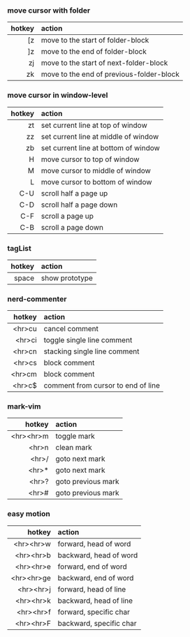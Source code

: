 ### move cursor with folder
| hotkey | action |
| --: | :-- |
| [z | move to the start of folder-block |
| ]z | move to the end of folder-block |
| zj | move to the start of next-folder-block |
| zk | move to the end of previous-folder-block |

### move cursor in window-level
| hotkey | action |
| --: | :-- |
| zt | set current line at top of window |
| zz | set current line at middle of window |
| zb | set current line at bottom of window |
| H | move cursor to top of window |
| M | move cursor to middle of window |
| L | move cursor to bottom of window |
| C-U | scroll half a page up |
| C-D | scroll half a page down |
| C-F | scroll a page up |
| C-B | scroll a page down |

### tagList
| hotkey | action |
| --: | :-- |
| space | show prototype |

### nerd-commenter
| hotkey | action |
| --: | :-- |
| \<hr\>cu | cancel comment |
| \<hr\>ci | toggle single line comment |
| \<hr\>cn | stacking single line comment |
| \<hr\>cs | block comment |
| \<hr\>cm | block comment |
| \<hr\>c$ | comment from cursor to end of line |

### mark-vim
| hotkey | action |
| --: | :-- |
| \<hr\>\<hr\>m | toggle mark |
| \<hr\>n | clean mark |
| \<hr\>/ | goto next mark |
| \<hr\>\* | goto next mark |
| \<hr\>? | goto previous mark |
| \<hr\># | goto previous mark |

### easy motion
| hotkey | action |
| --: | :-- |
| \<hr\>\<hr\>w | forward, head of word |
| \<hr\>\<hr\>b | backward, head of word |
| \<hr\>\<hr\>e | forward, end of word |
| \<hr\>\<hr\>ge | backward, end of word |
| \<hr\>\<hr\>j | forward, head of line |
| \<hr\>\<hr\>k | backward, head of line |
| \<hr\>\<hr\>f | forward, specific char |
| \<hr\>\<hr\>F | backward, specific char |
